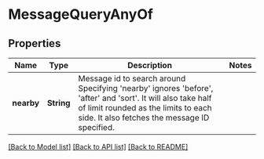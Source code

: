 # MessageQueryAnyOf

## Properties

Name | Type | Description | Notes
------------ | ------------- | ------------- | -------------
**nearby** | **String** | Message id to search around  Specifying 'nearby' ignores 'before', 'after' and 'sort'. It will also take half of limit rounded as the limits to each side. It also fetches the message ID specified. | 

[[Back to Model list]](../README.md#documentation-for-models) [[Back to API list]](../README.md#documentation-for-api-endpoints) [[Back to README]](../README.md)


